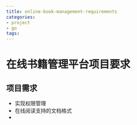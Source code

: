 ```yaml
---
title: online-book-management-requirements
categories:
- project
- go
tags:
---
```


# 在线书籍管理平台项目要求

## 项目需求

- 实现权限管理
- 在线阅读支持的文档格式
- 